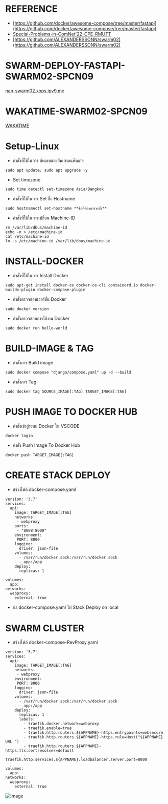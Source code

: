 # REFERENCE

- [https://github.com/docker/awesome-compose/tree/master/fastapi](https://github.com/docker/awesome-compose/tree/master/fastapi)
- [Special-Problems-in-ComNet'22-CPE-RMUTT](https://youtube.com/playlist?list=PLJz1XVERx6ACV-vTC6eG7HSMdBUR0dZId)
- [https://github.com/ALEXANDERSSONN/swarm02](https://github.com/ALEXANDERSSONN/swarm02)

# SWARM-DEPLOY-FASTAPI-SWARM02-SPCN09

[nan-swarm02.xops.ipv9.me](https://nan-swarm02.xops.ipv9.me/)

# WAKATIME-SWARM02-SPCN09
[WAKATIME](https://wakatime.com/@spcn09/projects/ghhegtxjkt?start=2023-03-03&end=2023-03-09)

# Setup-Linux
- คำสั่งที่ใช้ในการ อัพเดทและอัพเกรดแพ็คเกจ
```
sudo apt update; sudo apt upgrade -y
```
- Set timezone
```
sudo time datectl set-timezone Asia/Bangkok
```
 - คำสั่งที่ใช้ในการ Set ชื่อ Hostname
```
sudo hostnamectl set-hostname **ชื่อที่ต้องการจะตั้ง**
```
- คำสั่งที่ใช้ในการเปลี่ยน Machine-ID 
```
rm /var/lib/dbus/machine-id
echo -n > /etc/machine-id
cat /etc/machine-id
ln -s /etc/machine-id /var/lib/dbus/machine-id
```

# INSTALL-DOCKER
- คำสั่งที่ใช้ในการ Install Docker
```
sudo apt-get install docker-ce docker-ce-cli containerd.io docker-buildx-plugin docker-compose-plugin
```
- คำสั่งตรวจสอบเวอร์ชั่น Docker
```
sudo docker version
```
- คำสั่งตรวจสอบการใช้งาน Docker
```
sudo docker run hello-world
```
# BUILD-IMAGE & TAG
- คำสั่งการ Build image
```
sudo docker compose "django/compose.yaml" up -d --build
```
- คำสั่งการ Tag
```
sudo docker tag SOURCE_IMAGE[:TAG] TARGET_IMAGE[:TAG]
```

# PUSH IMAGE TO DOCKER HUB 
- คำสั่งเข้าสู่ระบบ Docker ใน VSCODE
```
docker login
```
- คำสั่ง Push Image To Docker Hub
```
docker push TARGET_IMAGE[:TAG]
```

# CREATE STACK DEPLOY
- สร้างไฟล์ docker-compose.yaml
```
version: '3.7'
services:
  api:
    image: TARGET_IMAGE[:TAG]
    networks:
     - webproxy
    ports:
     - "8808:8000"
    environment:
     PORT: 8000
    logging:
      driver: json-file
    volumes:
      - /var/run/docker.sock:/var/run/docker.sock
      - app:/app
    deploy:
      replicas: 1

volumes:
  app:          
networks:
  webproxy:
    external: true
```
- นำ docker-compose.yaml ไป Stack Deploy on local

# SWARM CLUSTER
- สร้างไฟล์ docker-compose-RevProxy.yaml
```
version: '3.7'
services:
  api:
    image: TARGET_IMAGE[:TAG]
    networks:
     - webproxy
    environment:
     PORT: 8000
    logging:
      driver: json-file
    volumes:
      - /var/run/docker.sock:/var/run/docker.sock
      - app:/app
    deploy:
      replicas: 1
      labels:
        - traefik.docker.network=webproxy
        - traefik.enable=true
        - traefik.http.routers.${APPNAME}-https.entrypoints=websecure
        - traefik.http.routers.${APPNAME}-https.rule=Host("${APPNAME} URL ")
        - traefik.http.routers.${APPNAME}-https.tls.certresolver=default
        - traefik.http.services.${APPNAME}.loadbalancer.server.port=8000

volumes:
  app:          
networks:
  webproxy:
    external: true
```

![image](https://user-images.githubusercontent.com/117457958/224089312-05eb7076-d095-42e4-b499-5c1b59274a91.png)